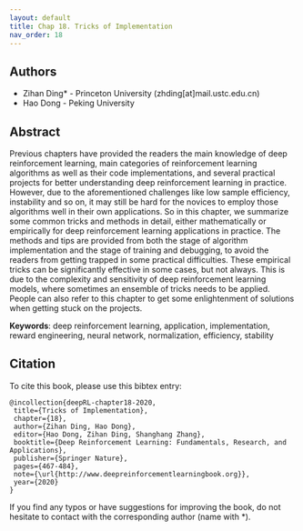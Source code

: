 ```yaml
---
layout: default
title: Chap 18. Tricks of Implementation
nav_order: 18
---
```


## Authors

- Zihan Ding* - Princeton University (zhding[at]mail.ustc.edu.cn)
- Hao Dong - Peking University 

## Abstract

Previous chapters have provided the readers the main knowledge of deep reinforcement learning, main categories of reinforcement learning algorithms as well as their code implementations, and several practical projects for better understanding deep reinforcement learning in practice. However, due to the aforementioned challenges like low sample efficiency, instability and so on, it may still be hard for the novices to employ those algorithms well in their own applications. 
So in this chapter, we summarize some common tricks and methods in detail, either mathematically or empirically for deep reinforcement learning applications in practice. The methods and tips are provided from both the stage of algorithm implementation and the stage of training and debugging, to avoid the readers from getting trapped in some practical difficulties. These empirical tricks can be significantly effective in some cases, but not always. This is due to the complexity and sensitivity of deep reinforcement learning models, where sometimes an ensemble of tricks needs to be applied. People can also refer to this chapter to get some enlightenment of solutions when getting stuck on the projects. 

**Keywords**: deep reinforcement learning, application, implementation, reward engineering, neural network, normalization, efficiency, stability

## Citation

To cite this book, please use this bibtex entry:

```
@incollection{deepRL-chapter18-2020,
 title={Tricks of Implementation},
 chapter={18},
 author={Zihan Ding, Hao Dong},
 editor={Hao Dong, Zihan Ding, Shanghang Zhang},
 booktitle={Deep Reinforcement Learning: Fundamentals, Research, and Applications},
 publisher={Springer Nature},
 pages={467-484},
 note={\url{http://www.deepreinforcementlearningbook.org}},
 year={2020}
}
```



If you find any typos or have suggestions for improving the book, do not hesitate to contact with the corresponding author (name with *).